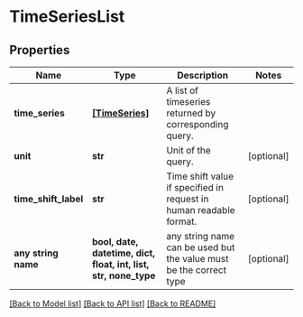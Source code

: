 # TimeSeriesList


## Properties
Name | Type | Description | Notes
------------ | ------------- | ------------- | -------------
**time_series** | [**[TimeSeries]**](TimeSeries.md) | A list of timeseries returned by corresponding query. | 
**unit** | **str** | Unit of the query. | [optional] 
**time_shift_label** | **str** | Time shift value if specified in request in human readable format. | [optional] 
**any string name** | **bool, date, datetime, dict, float, int, list, str, none_type** | any string name can be used but the value must be the correct type | [optional]

[[Back to Model list]](../README.md#documentation-for-models) [[Back to API list]](../README.md#documentation-for-api-endpoints) [[Back to README]](../README.md)


